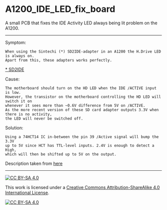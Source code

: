 # A1200_IDE_LED_fix_board
A small PCB that fixes the IDE Activity LED always being lit problem on the A1200. 

***

Symptom:<br />

    When using the Sintechi (*) SD2IDE-adapter in an A1200 the H.Drive LED is always on. 
    Apart from this, these adapters works perfectly.
[* SD2IDE](https://goughlui.com/2019/02/03/tested-generic-sintechi-fc1307a-based-sd-to-ide-adapter-sd35vc0/)

Cause:<br />

    The motherboard should turn on the HD LED when the IDE /ACTIVE input is low. 
    However, the transistor on the motherboard controlling the HD LED will switch it on 
    whenever it sees more than ~0.6V difference from 5V on /ACTIVE. 
    As the more recent version of these SD card adapter outputs 3.3V when there is no activity, 
    the LED will never be switched off.

Solution:<br />

    Using a 74HCT14 IC in-between the pin 39 /Active signal will bump the 3.3V 
    up to 5V since HCT has TTL-level inputs. 2.4V is enough to detect a High, 
    which will then be shifted up to 5V on the output.
    
Description taken from [here](http://megaburken.net/~patrik/Amiga%20SD%20Adapter%20HD%20LED%20Fix/fix.txt)<br />


***

[![CC BY-SA 4.0][cc-by-sa-shield]][cc-by-sa]

This work is licensed under a
[Creative Commons Attribution-ShareAlike 4.0 International License][cc-by-sa].

[![CC BY-SA 4.0][cc-by-sa-image]][cc-by-sa]

[cc-by-sa]: http://creativecommons.org/licenses/by-sa/4.0/
[cc-by-sa-image]: https://licensebuttons.net/l/by-sa/4.0/88x31.png
[cc-by-sa-shield]: https://img.shields.io/badge/License-CC%20BY--SA%204.0-lightgrey.svg

